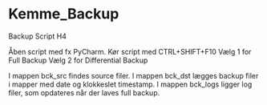 # Kemme_Backup
Backup Script H4

Åben script med fx PyCharm.
Kør script med CTRL+SHIFT+F10
Vælg 1 for Full Backup
Vælg 2 for Differential Backup

I mappen bck_src findes source filer.
I mappen bck_dst lægges backup filer i mapper med date og klokkeslet timestamp.
I mappen bck_logs ligger log filer, som opdateres når der laves full backup.
